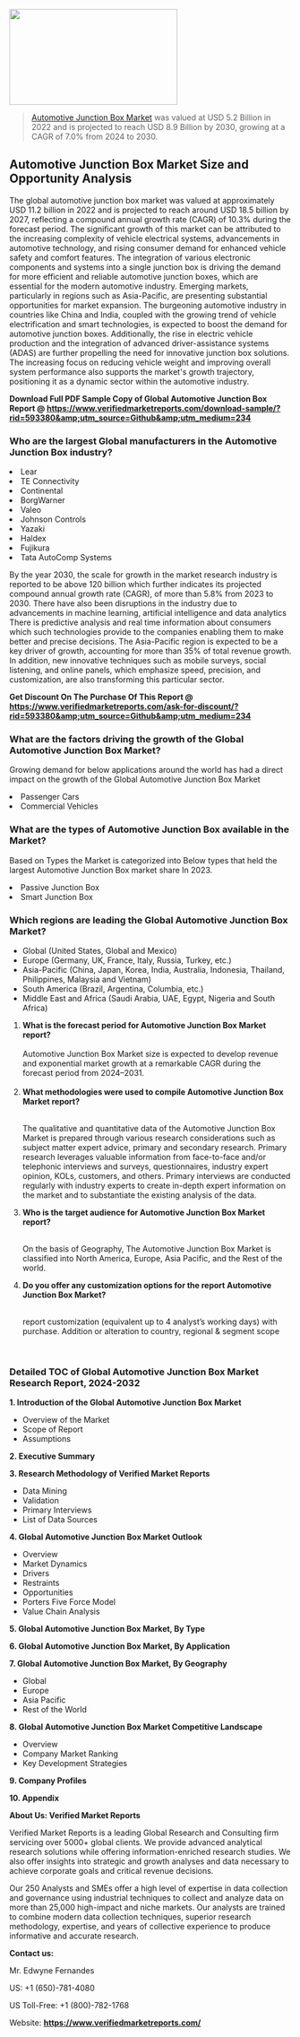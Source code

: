 
<img src="https://ffe5etoiles.com/wp-content/uploads/2024/12/MST1-300x171.png" alt="" width="300" height="171" class="alignnone size-medium wp-image-20088" /><blockquote><p><p><a href="https://www.verifiedmarketreports.com/download-sample/?rid=593380&utm_source=Github&utm_medium=234" target="_blank">Automotive Junction Box Market</a> was valued at USD 5.2 Billion in 2022 and is projected to reach USD 8.9 Billion by 2030, growing at a CAGR of 7.0% from 2024 to 2030.</p></blockquote><p><h2>Automotive Junction Box Market Size and Opportunity Analysis</h2> The global automotive junction box market was valued at approximately USD 11.2 billion in 2022 and is projected to reach around USD 18.5 billion by 2027, reflecting a compound annual growth rate (CAGR) of 10.3% during the forecast period. The significant growth of this market can be attributed to the increasing complexity of vehicle electrical systems, advancements in automotive technology, and rising consumer demand for enhanced vehicle safety and comfort features. The integration of various electronic components and systems into a single junction box is driving the demand for more efficient and reliable automotive junction boxes, which are essential for the modern automotive industry. Emerging markets, particularly in regions such as Asia-Pacific, are presenting substantial opportunities for market expansion. The burgeoning automotive industry in countries like China and India, coupled with the growing trend of vehicle electrification and smart technologies, is expected to boost the demand for automotive junction boxes. Additionally, the rise in electric vehicle production and the integration of advanced driver-assistance systems (ADAS) are further propelling the need for innovative junction box solutions. The increasing focus on reducing vehicle weight and improving overall system performance also supports the market's growth trajectory, positioning it as a dynamic sector within the automotive industry. </p><p class=""><strong>Download Full PDF Sample Copy of Global Automotive Junction Box Report @ <a href="https://www.verifiedmarketreports.com/download-sample/?rid=593380&amp;utm_source=Github&amp;utm_medium=234" target="_blank">https://www.verifiedmarketreports.com/download-sample/?rid=593380&amp;utm_source=Github&amp;utm_medium=234</a></strong></p><h3 id="" class="">Who are the largest Global manufacturers in the Automotive Junction Box industry?</h3><p><li>Lear</li><li> TE Connectivity</li><li> Continental</li><li> BorgWarner</li><li> Valeo</li><li> Johnson Controls</li><li> Yazaki</li><li> Haldex</li><li> Fujikura</li><li> Tata AutoComp Systems</li></p><div class=""><div class="" dir="" data-message-author-role="" data-message-id="" data-message-model-slug=""><div class=""><div class=""><div class=""><div class="" dir="" data-message-author-role="" data-message-id="" data-message-model-slug=""><div class=""><div class=""><p>By the year 2030, the scale for growth in the market research industry is reported to be above 120 billion which further indicates its projected compound annual growth rate (CAGR), of more than 5.8% from 2023 to 2030. There have also been disruptions in the industry due to advancements in machine learning, artificial intelligence and data analytics There is predictive analysis and real time information about consumers which such technologies provide to the companies enabling them to make better and precise decisions. The Asia-Pacific region is expected to be a key driver of growth, accounting for more than 35% of total revenue growth. In addition, new innovative techniques such as mobile surveys, social listening, and online panels, which emphasize speed, precision, and customization, are also transforming this particular sector.</p><p><strong>Get Discount On The Purchase Of This Report @&nbsp; <a href="https://www.verifiedmarketreports.com/ask-for-discount/?rid=593380&amp;utm_source=Github&amp;utm_medium=234" target="_blank">https://www.verifiedmarketreports.com/ask-for-discount/?rid=593380&amp;utm_source=Github&amp;utm_medium=234</a></strong></p></div></div></div></div></div></div></div></div><h3 id="" class="">What are the factors driving the growth of the Global Automotive Junction Box Market?</h3><p id="" class="">Growing demand for below applications around the world has had a direct impact on the growth of the Global Automotive Junction Box Market</p><p id="" class=""><li>Passenger Cars</li><li> Commercial Vehicles</li></p><h3 id="" class="">What are the types of Automotive Junction Box available in the Market?</h3><p id="" class="">Based on Types the Market is categorized into Below types that held the largest Automotive Junction Box market share In 2023.</p><p id="" class=""><li>Passive Junction Box</li><li> Smart Junction Box</li></p><h3 id="" class="">Which regions are leading the Global Automotive Junction Box Market?</h3><ul><li>Global (United States, Global and Mexico)</li><li>Europe (Germany, UK, France, Italy, Russia, Turkey, etc.)</li><li>Asia-Pacific (China, Japan, Korea, India, Australia, Indonesia, Thailand, Philippines, Malaysia and Vietnam)</li><li>South America (Brazil, Argentina, Columbia, etc.)</li><li>Middle East and Africa (Saudi Arabia, UAE, Egypt, Nigeria and South Africa)</li></ul><p><ol><li><strong>What is the forecast period for Automotive Junction Box Market report?<br /></strong><br /><span data-sheets-root="1" data-sheets-value="{&quot;1&quot;:2,&quot;2&quot;:&quot;XXXX size is expected to develop revenue and exponential market growth at a remarkable CAGR during the forecast period from 2024&ndash;2030.&quot;}" data-sheets-userformat="{&quot;2&quot;:12674,&quot;4&quot;:{&quot;1&quot;:2,&quot;2&quot;:16776960},&quot;10&quot;:2,&quot;11&quot;:0,&quot;15&quot;:&quot;Arial&quot;,&quot;16&quot;:12}">Automotive Junction Box Market size is expected to develop revenue and exponential market growth at a remarkable CAGR during the forecast period from 2024&ndash;2031.</span><br /><br /></li><li><strong>What methodologies were used to compile Automotive Junction Box Market report?<br /><br /></strong><p>The qualitative and quantitative data of the&nbsp;Automotive Junction Box Market is prepared through various research considerations such as subject matter expert advice, primary and secondary research. Primary research leverages valuable information from face-to-face and/or telephonic interviews and surveys, questionnaires, industry expert opinion, KOLs, customers, and others. Primary interviews are conducted regularly with industry experts to create in-depth expert information on the market and to substantiate the existing analysis of the data.&nbsp;</p></li><li><strong>Who is the target audience for Automotive Junction Box Market report?<br /><br /></strong><p>On the basis of Geography, The&nbsp;Automotive Junction Box Market is classified into North America, Europe, Asia Pacific, and the Rest of the world.</p></li><li><strong>Do you offer any customization options for the report Automotive Junction Box Market?<br /><br /></strong><p>report customization (equivalent up to 4 analyst&rsquo;s working days) with purchase. Addition or alteration to country, regional &amp; segment scope</p><p>&nbsp;</p></li></ol></p><h3 id="" class="">Detailed TOC of Global Automotive Junction Box Market Research Report, 2024-2032</h3><p id="" class=""><strong>1. Introduction of the Global Automotive Junction Box Market</strong></p><ul><li>Overview of the Market</li><li>Scope of Report</li><li>Assumptions</li></ul><p id="" class=""><strong>2. Executive Summary</strong></p><p id="" class=""><strong>3. Research Methodology of&nbsp;Verified Market Reports</strong></p><ul><li>Data Mining</li><li>Validation</li><li>Primary Interviews</li><li>List of Data Sources</li></ul><p id="" class=""><strong>4. Global Automotive Junction Box Market Outlook</strong></p><ul><li>Overview</li><li>Market Dynamics</li><li>Drivers</li><li>Restraints</li><li>Opportunities</li><li>Porters Five Force Model</li><li>Value Chain Analysis</li></ul><p id="" class=""><strong>5. Global Automotive Junction Box Market, By&nbsp;Type</strong></p><p id="" class=""><strong>6. Global Automotive Junction Box Market, By Application</strong></p><p id="" class=""><strong>7. Global Automotive Junction Box Market, By Geography</strong></p><ul><li>Global</li><li>Europe</li><li>Asia Pacific</li><li>Rest of the World</li></ul><p id="" class=""><strong>8. Global Automotive Junction Box Market Competitive Landscape</strong></p><ul><li>Overview</li><li>Company Market Ranking</li><li>Key Development Strategies</li></ul><p id="" class=""><strong>9. Company Profiles</strong></p><p id="" class=""><strong>10. Appendix</strong></p><p id="" class=""><strong>About Us: Verified Market Reports</strong></p><p id="" class="">Verified Market Reports is a leading Global Research and Consulting firm servicing over 5000+ global clients. We provide advanced analytical research solutions while offering information-enriched research studies. We also offer insights into strategic and growth analyses and data necessary to achieve corporate goals and critical revenue decisions.</p><p id="" class="">Our 250 Analysts and SMEs offer a high level of expertise in data collection and governance using industrial techniques to collect and analyze data on more than 25,000 high-impact and niche markets. Our analysts are trained to combine modern data collection techniques, superior research methodology, expertise, and years of collective experience to produce informative and accurate research.</p><p id="" class=""><strong>Contact us:</strong></p><p id="" class="">Mr. Edwyne Fernandes</p><p id="" class="">US: +1 (650)-781-4080</p><p id="" class="">US Toll-Free: +1 (800)-782-1768</p><p id="" class="">Website: <a target="" data-test-app-aware-link=""><strong>https://www.verifiedmarketreports.com/</strong></a></p>

